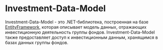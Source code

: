 ﻿# Investment-Data-Model

Investment-Data-Model - это .NET-библиотека, построенная на базе [EntityFramework](https://learn.microsoft.com/en-us/ef/), которая описывает модель данных, отражающих инвестиционную деятельность группы фондов. 
Investment-Data-Model также предоставляет доступ к инвестиционным данным, хранящимся в базах данных группы фондов.




